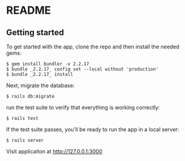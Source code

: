 # README

## Getting started

To get started with the app, clone the repo and then install the needed gems:

```
$ gem install bundler -v 2.2.17
$ bundle _2.2.17_ config set --local without 'production'
$ bundle _2.2.17_ install
```

Next, migrate the database:

```
$ rails db:migrate
```

run the test suite to verify that everything is working correctly:

```
$ rails test
```

If the test suite passes, you'll be ready to run the app in a local server:

```
$ rails server
```

Visit applicaiton at http://127.0.0.1:3000